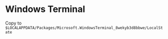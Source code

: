 # Windows Terminal

Copy to `$LOCALAPPDATA/Packages/Microsoft.WindowsTerminal_8wekyb3d8bbwe/LocalState`
